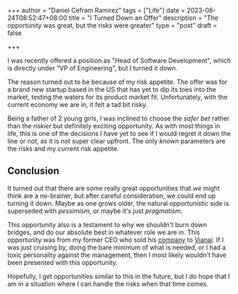 +++
author = "Daniel Cefram Ramirez"
tags = ["Life"]
date = 2023-08-24T08:52:47+08:00
title = "I Turned Down an Offer"
description = "The opportunity was great, but the risks were greater"
type = "post"
draft = false

+++

I was recently offered a position as "Head of Software Development", which is directly under "VP of Engineering", but I turned it down.

The reason turned out to be because of my risk appetite. The offer was for a brand new startup based in the US that has yet to dip its toes into the market, testing the waters for its product market fit. Unfortunately, with the current economy we are in, it felt a tad bit risky.

Being a father of 2 young girls, I was inclined to choose the *safer bet* rather than the *riskier* but definitely exciting opportunity. As with most things in life, this is one of the decisions I have yet to see if I would regret it down the line or not, as it is not super clear upfront. The only *known* parameters are the risks and my current risk appetite.

## Conclusion

It turned out that there are some really great opportunities that *we* might think are a no-brainer, but after careful consideration, we could end up turning it down. Maybe as one grows older, the natural *opportunistic* side is superseded with *pessimism*, or maybe it's just *pragmatism*.

This opportunity also is a testament to why we shouldn't burn down bridges, and do our absolute best in whatever role we are in. This opportunity was from my former CEO who sold his [company](https://www.linkedin.com/company/dealtale/) to [Vianai](https://vian.ai/). If I was just cruising by, doing the bare minimum of what is needed, or I had a toxic personality against the management, then I most likely wouldn't have been presented with this opportunity.

Hopefully, I get opportunities similar to this in the future, but I do hope that I am in a situation where I can handle the risks when that time comes.
